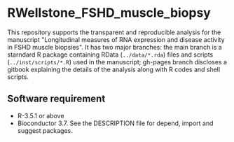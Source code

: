 # RWellstone_FSHD_muscle_biopsy

This repository supports the transparent and reproducible analysis for the manuscript "Longitudinal measures of RNA expression and disease activity in FSHD muscle biopsies".  It has two major branches: the main branch is a starndard R package containing RData (`../data/*.rda`) files and scripts (`../inst/scripts/*.R`) used in the manuscript; gh-pages branch discloses a gitbook explaining the details of the analysis along with R codes and shell scripts. 

## Software requirement
- R-3.5.1 or above
- Bioconductor 3.7. See the DESCRIPTION file for depend, import and suggest packages.
